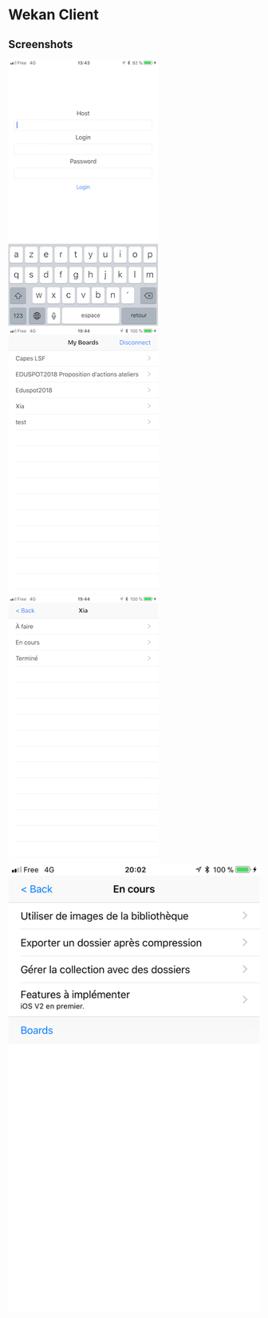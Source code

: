 # Wekan Client

## Screenshots
![](screenshots/login.png)
![](screenshots/Boards.png)
![](screenshots/lists.png)
![](screenshots/cards.png)

